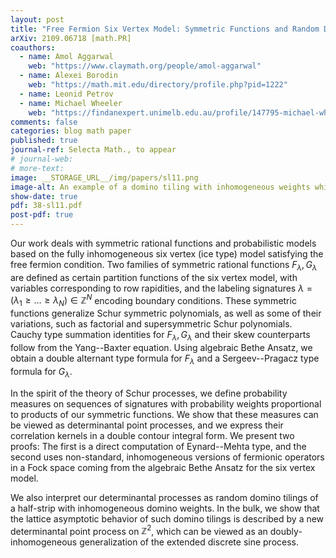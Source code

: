```yaml
---
layout: post
title: "Free Fermion Six Vertex Model: Symmetric Functions and Random Domino Tilings"
arXiv: 2109.06718 [math.PR]
coauthors:
  - name: Amol Aggarwal
    web: "https://www.claymath.org/people/amol-aggarwal"
  - name: Alexei Borodin
    web: "https://math.mit.edu/directory/profile.php?pid=1222"
  - name: Leonid Petrov
  - name: Michael Wheeler
    web: "https://findanexpert.unimelb.edu.au/profile/147795-michael-wheeler"
comments: false
categories: blog math paper
published: true
journal-ref: Selecta Math., to appear
# journal-web: 
# more-text:
image: __STORAGE_URL__/img/papers/sl11.png
image-alt: An example of a domino tiling with inhomogeneous weights which we treat in this paper
show-date: true
pdf: 38-sl11.pdf
post-pdf: true
---
```


Our work deals with symmetric rational functions and probabilistic models based on the fully inhomogeneous six vertex (ice type) model satisfying the free fermion condition. Two families of symmetric rational functions $F_\lambda,G_\lambda$ are defined as certain partition functions of the six vertex model, with variables corresponding to row rapidities, and the labeling signatures $\lambda=(\lambda_1\ge \ldots\ge \lambda_N)\in \mathbb{Z}^N$ encoding boundary conditions. These symmetric functions generalize Schur symmetric polynomials, as well as some of their variations, such as factorial and supersymmetric Schur polynomials. Cauchy type summation identities for $F_\lambda,G_\lambda$ and their skew counterparts follow from the Yang--Baxter equation. Using algebraic Bethe Ansatz, we obtain a double alternant type formula for $F_\lambda$ and a Sergeev--Pragacz type formula for $G_\lambda$.

In the spirit of the theory of Schur processes, we define probability measures on sequences of signatures with probability weights proportional to products of our symmetric functions. We show that these measures can be viewed as determinantal point processes, and we express their correlation kernels in a double contour integral form. We present two proofs: The first is a direct computation of Eynard--Mehta type, and the second uses non-standard, inhomogeneous versions of fermionic operators in a Fock space coming from the algebraic Bethe Ansatz for the six vertex model.

We also interpret our determinantal processes as random domino tilings of a half-strip with inhomogeneous domino weights. In the bulk, we show that the lattice asymptotic behavior of such domino tilings is described by a new determinantal point process on $\mathbb{Z}^{2}$, which can be viewed as an doubly-inhomogeneous generalization of the extended discrete sine process.
